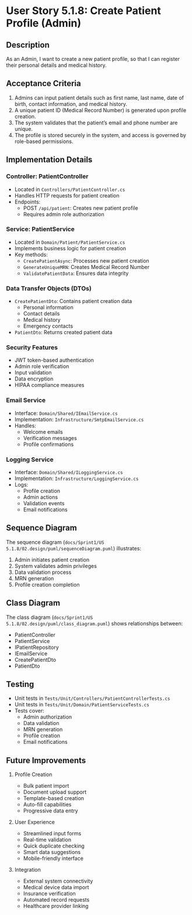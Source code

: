 # User Story 5.1.8: Create Patient Profile (Admin)

## Description
As an Admin, I want to create a new patient profile, so that I can register their personal details and medical history.

## Acceptance Criteria
1. Admins can input patient details such as first name, last name, date of birth, contact information, and medical history.
2. A unique patient ID (Medical Record Number) is generated upon profile creation.
3. The system validates that the patient’s email and phone number are unique.
4. The profile is stored securely in the system, and access is governed by role-based permissions.

## Implementation Details

### Controller: PatientController
- Located in `Controllers/PatientController.cs`
- Handles HTTP requests for patient creation
- Endpoints:
  - POST `/api/patient`: Creates new patient profile
  - Requires admin role authorization

### Service: PatientService
- Located in `Domain/Patient/PatientService.cs`
- Implements business logic for patient creation
- Key methods:
  - `CreatePatientAsync`: Processes new patient creation
  - `GenerateUniqueMRN`: Creates Medical Record Number
  - `ValidatePatientData`: Ensures data integrity

### Data Transfer Objects (DTOs)
- `CreatePatientDto`: Contains patient creation data
  - Personal information
  - Contact details
  - Medical history
  - Emergency contacts
- `PatientDto`: Returns created patient data

### Security Features
- JWT token-based authentication
- Admin role verification
- Input validation
- Data encryption
- HIPAA compliance measures

### Email Service
- Interface: `Domain/Shared/IEmailService.cs`
- Implementation: `Infrastructure/SmtpEmailService.cs`
- Handles:
  - Welcome emails
  - Verification messages
  - Profile confirmations

### Logging Service
- Interface: `Domain/Shared/ILoggingService.cs`
- Implementation: `Infrastructure/LoggingService.cs`
- Logs:
  - Profile creation
  - Admin actions
  - Validation events
  - Email notifications

## Sequence Diagram
The sequence diagram (`docs/Sprint1/US 5.1.8/02.design/puml/sequenceDiagram.puml`) illustrates:
1. Admin initiates patient creation
2. System validates admin privileges
3. Data validation process
4. MRN generation
5. Profile creation completion

## Class Diagram
The class diagram (`docs/Sprint1/US 5.1.8/02.design/puml/class_diagram.puml`) shows relationships between:
- PatientController
- PatientService
- IPatientRepository
- IEmailService
- CreatePatientDto
- PatientDto

## Testing
- Unit tests in `Tests/Unit/Controllers/PatientControllerTests.cs`
- Unit tests in `Tests/Unit/Domain/PatientServiceTests.cs`
- Tests cover:
  - Admin authorization
  - Data validation
  - MRN generation
  - Profile creation
  - Email notifications

## Future Improvements
1. Profile Creation
   - Bulk patient import
   - Document upload support
   - Template-based creation
   - Auto-fill capabilities
   - Progressive data entry

2. User Experience
   - Streamlined input forms
   - Real-time validation
   - Quick duplicate checking
   - Smart data suggestions
   - Mobile-friendly interface

3. Integration
   - External system connectivity
   - Medical device data import
   - Insurance verification
   - Automated record requests
   - Healthcare provider linking
